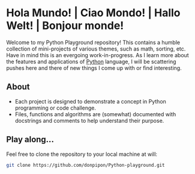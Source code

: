 # Hola Mundo! | Ciao Mondo! | Hallo Welt! | Bonjour monde!

Welcome to my Python Playground repository! This contains a humble collection of mini-projects of various themes, such as math, sorting, etc.
Have in mind this is an evergoing work-in-progress. As I learn more about the features and applications of [Python](https://www.python.org/) language,
I will be scattering pushes here and there of new things I come up with or find interesting. 

## About

- Each project is designed to demonstrate a concept in Python programming or code challenge.
- Files, functions and algorithms are (somewhat) documented with docstrings and comments to help understand their purpose.

## Play along...

Feel free to clone the repository to your local machine at will:

```bash
git clone https://github.com/donpipon/Python-playground.git
